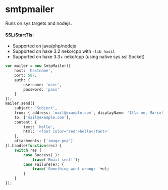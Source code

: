 # smtpmailer

Runs on sys targets and nodejs.

#### SSL/StartTls:
- Supported on java/php/nodejs
- Supported on haxe 3.2 neko/cpp with `-lib hxssl`
- Supported on haxe 3.3+ neko/cpp (using native sys.ssl.Socket)

```haxe
var mailer = new SmtpMailer({
	host: 'hostname',
	port: 587,
	auth: {
		username: 'user',
		password: 'pass'
	}
});
mailer.send({
	subject: 'Subject',
	from: { address: 'mail@example.com', displayName: 'It\s me, Mario!' },
	to: ['mail@example.com'],
	content: {
		text: 'hello',
		html: '<font color="red">hello</font>'
	},
	attachments: ['image.png']
}).handle(function(res) {
	switch res {
		case Success(_):
			trace('Email sent!');
		case Failure(e): {
			trace('Something went wrong: '+e);
		}
	}
});
```
